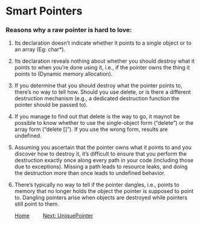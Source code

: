 # Smart Pointers

###  Reasons why a raw pointer is hard to love:

1. Its declaration doesn’t indicate whether it points to a single object or to an array (Eg: char*).

2. Its declaration reveals nothing about whether you should destroy what it points
   to when you’re done using it, i.e., if the pointer owns the thing it points to (Dynamic memory allocation).

3. If you determine that you should destroy what the pointer points to, there’s no
   way to tell how. 
   Should you use delete, or is there a different destruction mechanism (e.g., a dedicated destruction function the pointer should be passed to).

4. If you manage to find out that delete is the way to go, it maynot be possible to know whether to use the single-object form (“delete”) or the
   array form (“delete []”). If you use the wrong form, results are undefined.

5. Assuming you ascertain that the pointer owns what it points to and you discover how to destroy it, 
   it’s difficult to ensure that you perform the 	destruction exactly once along every path in your code (including those due to exceptions). 
   Missing a path leads to resource leaks, and doing the destruction more than once leads to undefined behavior.

6. There’s typically no way to tell if the pointer dangles, i.e., points to memory that no longer holds the object the pointer is supposed to point to. 
   Dangling pointers arise when objects are destroyed while pointers still point to them.
   

   [Home]()     &nbsp;&nbsp;&nbsp;&nbsp;&nbsp;&nbsp;&nbsp;                                                                            [Next: UniquePointer]()


